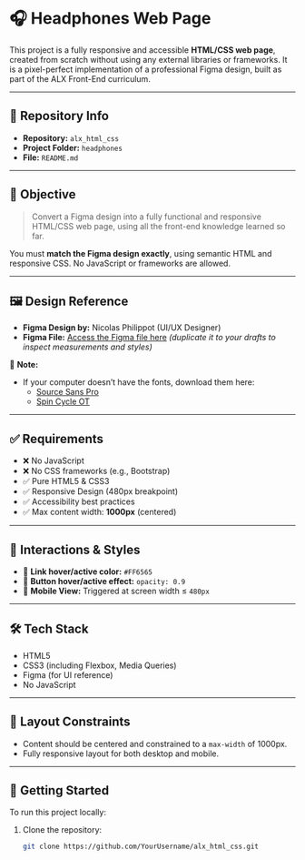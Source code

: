 # 🎧 Headphones Web Page

This project is a fully responsive and accessible **HTML/CSS web page**, created from scratch without using any external libraries or frameworks. It is a pixel-perfect implementation of a professional Figma design, built as part of the ALX Front-End curriculum.

---

## 📁 Repository Info

- **Repository:** `alx_html_css`
- **Project Folder:** `headphones`
- **File:** `README.md`

---

## 🎯 Objective

> Convert a Figma design into a fully functional and responsive HTML/CSS web page, using all the front-end knowledge learned so far.

You must **match the Figma design exactly**, using semantic HTML and responsive CSS. No JavaScript or frameworks are allowed.

---

## 🖼️ Design Reference

- **Figma Design by:** Nicolas Philippot (UI/UX Designer)
- **Figma File:** [Access the Figma file here](https://www.figma.com/) *(duplicate it to your drafts to inspect measurements and styles)*

📌 **Note:**
- If your computer doesn’t have the fonts, download them here:
  - [Source Sans Pro](https://fonts.google.com/specimen/Source+Sans+Pro)
  - [Spin Cycle OT](https://www.fonts.com/font/spin-cycle)

---

## ✅ Requirements

- ❌ No JavaScript
- ❌ No CSS frameworks (e.g., Bootstrap)
- ✅ Pure HTML5 & CSS3
- ✅ Responsive Design (480px breakpoint)
- ✅ Accessibility best practices
- ✅ Max content width: **1000px** (centered)

---

## 🎨 Interactions & Styles

- 🔹 **Link hover/active color:** `#FF6565`
- 🔹 **Button hover/active effect:** `opacity: 0.9`
- 🔹 **Mobile View:** Triggered at screen width ≤ `480px`

---

## 🛠️ Tech Stack

- HTML5
- CSS3 (including Flexbox, Media Queries)
- Figma (for UI reference)
- No JavaScript

---

## 📐 Layout Constraints

- Content should be centered and constrained to a `max-width` of 1000px.
- Fully responsive layout for both desktop and mobile.

---

## 🚀 Getting Started

To run this project locally:

1. Clone the repository:
   ```bash
   git clone https://github.com/YourUsername/alx_html_css.git
